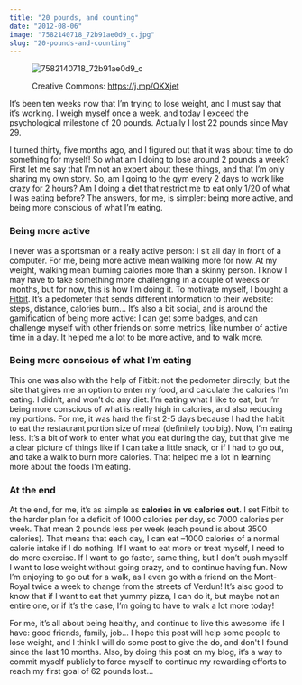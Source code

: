 ```yaml
---
title: "20 pounds, and counting"
date: "2012-08-06"
image: "7582140718_72b91ae0d9_c.jpg"
slug: "20-pounds-and-counting"
---
```


<figure>

![](images/7582140718_72b91ae0d9_c.jpg "7582140718_72b91ae0d9_c")

<figcaption>

Creative Commons: https://j.mp/OKXjet

</figcaption>

</figure>

It’s been ten weeks now that I’m trying to lose weight, and I must say that it’s working. I weigh myself once a week, and today I exceed the psychological milestone of 20 pounds. Actually I lost 22 pounds since May 29.

I turned thirty, five months ago, and I figured out that it was about time to do something for myself! So what am I doing to lose around 2 pounds a week? First let me say that I’m not an expert about these things, and that I’m only sharing my own story. So, am I going to the gym every 2 days to work like crazy for 2 hours? Am I doing a diet that restrict me to eat only 1/20 of what I was eating before? The answers, for me, is simpler: being more active, and being more conscious of what I’m eating.

### Being more active

I never was a sportsman or a really active person: I sit all day in front of a computer. For me, being more active mean walking more for now. At my weight, walking mean burning calories more than a skinny person. I know I may have to take something more challenging in a couple of weeks or months, but for now, this is how I'm doing it. To motivate myself, I bought a [Fitbit](https://www.fitbit.com/). It’s a pedometer that sends different information to their website: steps, distance, calories burn... It’s also a bit social, and is around the gamification of being more active: I can get some badges, and can challenge myself with other friends on some metrics, like number of active time in a day. It helped me a lot to be more active, and to walk more.

### Being more conscious of what I’m eating

This one was also with the help of Fitbit: not the pedometer directly, but the site that gives me an option to enter my food, and calculate the calories I’m eating. I didn’t, and won’t do any diet: I’m eating what I like to eat, but I’m being more conscious of what is really high in calories, and also reducing my portions. For me, it was hard the first 2-5 days because I had the habit to eat the restaurant portion size of meal (definitely too big). Now, I’m eating less. It’s a bit of work to enter what you eat during the day, but that give me a clear picture of things like if I can take a little snack, or if I had to go out, and take a walk to burn more calories. That helped me a lot in learning more about the foods I'm eating.

### At the end

At the end, for me, it’s as simple as **calories in vs calories out**. I set Fitbit to the harder plan for a deficit of 1000 calories per day, so 7000 calories per week. That mean 2 pounds less per week (each pound is about 3500 calories). That means that each day, I can eat –1000 calories of a normal calorie intake if I do nothing. If I want to eat more or treat myself, I need to do more exercise. If I want to go faster, same thing, but I don’t push myself. I want to lose weight without going crazy, and to continue having fun. Now I’m enjoying to go out for a walk, as I even go with a friend on the Mont-Royal twice a week to change from the streets of Verdun! It’s also good to know that if I want to eat that yummy pizza, I can do it, but maybe not an entire one, or if it’s the case, I’m going to have to walk a lot more today!

For me, it’s all about being healthy, and continue to live this awesome life I have: good friends, family, job… I hope this post will help some people to lose weight, and I think I will do some post to give the do, and don't I found since the last 10 months. Also, by doing this post on my blog, it’s a way to commit myself publicly to force myself to continue my rewarding efforts to reach my first goal of 62 pounds lost…
